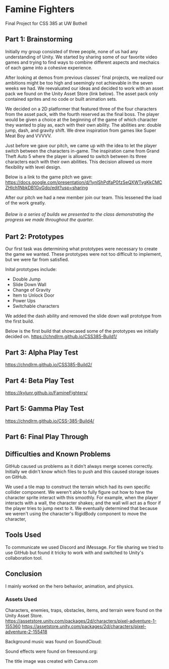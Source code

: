 # Famine Fighters
Final Project for CSS 385 at UW Bothell

## Part 1: Brainstorming 
Initially my group consisted of three people, none of us had any understanding of Unity. We started by sharing some of our favorite video games and trying to find ways to combine different aspects and mechaics of each game into a cohesive experience. 

After looking at demos from previous classes' final projects, we realized our ambitions might be too high and seemingly not achievable in the seven weeks we had. We reevaluated our ideas and decided to work with an asset pack we found on the Unity Asset Store (link below). The asset pack only contained sprites and no code or built animation sets. 

We decided on a 2D platformer that featured three of the four characters from the asset pack, with the fourth reserved as the final boss. The player would be given a choice at the beginning of the game of which character they wanted to play as, each with their own ability. The abilities are: double jump, dash, and gravity shift. We drew inspiration from games like Super Meat Boy and VVVVV. 

Just before we gave our pitch, we came up with the idea to let the player switch between the characters in-game. The inspiration came from Grand Theft Auto 5 where the player is allowed to switch between its three characters each with their own abilities. This decision allowed us more flexibility with level design. 

Below is a link to the game pitch we gave:
https://docs.google.com/presentation/d/1ynlShPdfaP0fzSeQXWTvgKkCMCZHIch1NbkDB1GvGdo/edit?usp=sharing

After our pitch we had a new member join our team. This lessened the load of the work greatly. 

###### Below is a series of builds we presented to the class demonstrating the progress we made throughout the quarter. 


## Part 2: Prototypes
Our first task was determining what prototypes were necessary to create the game we wanted. These prototypes were not too difficult to implement, but we were far from satisfied. 

Inital prototypes include:
- Double Jump
- Slide Down Wall
- Change of Gravity
- Item to Unlock Door
- Power Ups
- Switchable characters

We added the dash ability and removed the slide down wall prototype from the first build. 

Below is the first build that showcased some of the prototypes we initially decided on. 
https://chndlrm.github.io/CSS385-Build1/

## Part 3: Alpha Play Test
https://chndlrm.github.io/CSS385-Build2/

## Part 4: Beta Play Test
https://kylunr.github.io/FamineFighters/

## Part 5: Gamma Play Test
https://chndlrm.github.io/CSS-385-Build4/

## Part 6: Final Play Through


## Difficulties and Known Problems
GitHub caused us problems as it didn't always merge scenes correctly. Initially we didn't know which files to push and this caused storage issues on GitHub. 

We used a tile map to construct the terrain which had its own specific collider component. We weren't able to fully figure out how to have the character sprite interact with this smoothly. For example, when the player interacts with a wall, the character shakes; and the wall will act as a floor if the player tries to jump next to it. We eventually determined that because we weren't using the character's RigidBody component to move the character, 

## Tools Used
To communicate we used Discord and iMessage. 
For file sharing we tried to use GitHub but found it tricky to work with and switched to Unity's collaboration tool. 

## Conclusion
I mainly worked on the hero behavior, animation, and physics. 

### Assets Used
Characters, enemies, traps, obstacles, items, and terrain were found on the Unity Asset Store. 
https://assetstore.unity.com/packages/2d/characters/pixel-adventure-1-155360
https://assetstore.unity.com/packages/2d/characters/pixel-adventure-2-155418

Background music was found on SoundCloud:

Sound effects were found on freesound.org:

The title image was created with Canva.com
